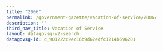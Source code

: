 ```yaml
---
title: "2006"
permalink: /government-gazette/vacation-of-service/2006/
description: ""
third_nav_title: Vacation of Service
layout: datagovsg-v2-search
datagovsg-id: d_901222c9ec16b9d62edfc1214b696201
---
```

